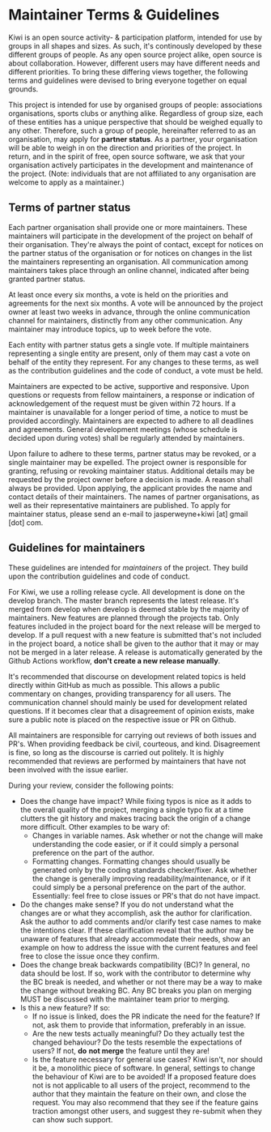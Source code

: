 # Maintainer Terms & Guidelines

Kiwi is an open source activity- & participation platform, intended for use by
groups in all shapes and sizes. As such, it's continously developed by these 
different groups of people. As any open source project alike, open source is
about collaboration. However, different users may have different needs and
different priorities. To bring these differing views together, the following
terms and guidelines were devised to bring everyone together on equal grounds.

This project is intended for use by organised groups of people: associations
organisations, sports clubs or anything alike. Regardless of group size, each
of these entities has a unique perspective that should be weighed equally to
any other. Therefore, such a group of people, hereinafter referred to as an
organisation, may apply for **partner status**. As a partner, your organisation
will be able to weigh in on the direction and priorities of the project. In 
return, and in the spirit of free, open source software, we ask that your
organisation actively participates in the development and maintenance of the
project. (Note: individuals that are not affiliated to any organisation are
welcome to apply as a maintainer.)

## Terms of partner status
Each partner organisation shall provide one or more maintainers. These
maintainers will participate in the development of the project on behalf of
their organisation. They're always the point of contact, except for notices
on the partner status of the organisation or for notices on changes in the list
the maintainers representing an organisation. All communication among
maintainers takes place through an online channel, indicated after being granted
partner status.

At least once every six months, a vote is held on the priorities and agreements
for the next six months. A vote will be announced by the project owner at least
two weeks in advance, through the online communication channel for maintainers,
distinctly from any other communication. Any maintainer may introduce topics, up
to week before the vote.

Each entity with partner status gets a single vote. If multiple maintainers
representing a single entity are present, only of them may cast a vote on behalf
of the entity they represent. For any changes to these terms, as well as the
contribution guidelines and the code of conduct, a vote must be held.

Maintainers are expected to be active, supportive and responsive. Upon questions
or requests from fellow maintainers, a response or indication of acknowledgement
of the request must be given within 72 hours. If a maintainer is unavailable for
a longer period of time, a notice to must be provided accordingly. Maintainers
are expected to adhere to all deadlines and agreements. General development
meetings (whose schedule is decided upon during votes) shall be regularly
attended by maintainers.

Upon failure to adhere to these terms, partner status may be revoked, or a
single maintainer may be expelled. The project owner is responsible for granting,
refusing or revoking maintainer status. Additional details may be requested by
the project owner before a decision is made. A reason shall always be provided.
Upon applying, the applicant provides the name and contact details of their
maintainers. The names of partner organisations, as well as their representative
maintainers are published. To apply for maintainer status, please send an e-mail
to jasperweyne+kiwi \[at\] gmail \[dot\] com.

## Guidelines for maintainers
These guidelines are intended for _maintainers_ of the project. They build upon
the contribution guidelines and code of conduct.

For Kiwi, we use a rolling release cycle. All development is done on the develop
branch. The master branch represents the latest release. It's merged from
develop when develop is deemed stable by the majority of maintainers. New
features are planned through the projects tab. Only features included in the
project board for the next release will be merged to develop. If a pull request
with a new feature is submitted that's not included in the project board, a
notice shall be given to the author that it may or may not be merged in a later
release. A release is automatically generated by the Github Actions workflow,
**don't create a new release manually**.

It's recommended that discourse on development related topics is held directly
within GitHub as much as possible. This allows a public commentary on changes,
providing transparency for all users. The communication channel should mainly be
used for development related questions. If it becomes clear that a disagreement
of opinion exists, make sure a public note is placed on the respective issue or
PR on Github.

All maintainers are responsible for carrying out reviews of both issues and PR's.
When providing feedback be civil, courteous, and kind. Disagreement is fine, so
long as the discourse is carried out politely. It is highly recommended that
reviews are performed by maintainers that have not been involved with the issue
earlier.

During your review, consider the following points:

* Does the change have impact? While fixing typos is nice as it adds to the
  overall quality of the project, merging a single typo fix at a time clutters
  the git history and makes tracing back the origin of a change more difficult.
  Other examples to be wary of:
    * Changes in variable names. Ask whether or not the change will make
      understanding the code easier, or if it could simply a personal preference
      on the part of the author.
    * Formatting changes. Formatting changes should usually be generated only by
      the coding standards checker/fixer. Ask whether the change is generally
      improving readability/maintenance, or if it could simply be a personal
      preference on the part of the author.
  Essentially: feel free to close issues or PR's that do not have impact.
* Do the changes make sense? If you do not understand what the changes are or
  what they accomplish, ask the author for clarification. Ask the author to add
  comments and/or clarify test case names to make the intentions clear. If these
  clarification reveal that the author may be unaware of features that already
  accommodate their needs, show an example on how to address the issue with the
  current features and feel free to close the issue once they confirm.
* Does the change break backwards compatibility (BC)? In general, no data should
  be lost. If so, work with the contributor to determine why the BC break is
  needed, and whether or not there may be a way to make the change without
  breaking BC. Any BC breaks you plan on merging MUST be discussed with the
  maintainer team prior to merging.
* Is this a new feature? If so:
    * If no issue is linked, does the PR indicate the need for the feature? If
      not, ask them to provide that information, preferably in an issue.
    * Are the new tests actually meaningful? Do they actually test the changed
      behaviour? Do the tests resemble the expectations of users? If not, **do**
      **not merge** the feature until they are!
    * Is the feature necessary for general use cases? Kiwi isn't, nor should it
      be, a monolithic piece of software. In general, settings to change the
      behaviour of Kiwi are to be avoided! If a proposed feature does not is not
      applicable to all users of the project, recommend to the author that they
      maintain the feature on their own, and close the request. You may also
      recommend that they see if the feature gains traction amongst other users,
      and suggest they re-submit when they can show such support.
